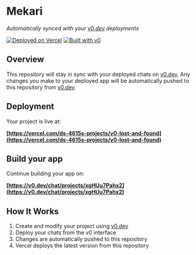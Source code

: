 # Mekari

*Automatically synced with your [v0.dev](https://v0.dev) deployments*

[![Deployed on Vercel](https://img.shields.io/badge/Deployed%20on-Vercel-black?style=for-the-badge&logo=vercel)](https://vercel.com/ds-4615s-projects/v0-lost-and-found)
[![Built with v0](https://img.shields.io/badge/Built%20with-v0.dev-black?style=for-the-badge)](https://v0.dev/chat/projects/xgHUu7Pahx2)

## Overview

This repository will stay in sync with your deployed chats on [v0.dev](https://v0.dev).
Any changes you make to your deployed app will be automatically pushed to this repository from [v0.dev](https://v0.dev).

## Deployment

Your project is live at:

**[https://vercel.com/ds-4615s-projects/v0-lost-and-found](https://vercel.com/ds-4615s-projects/v0-lost-and-found)**

## Build your app

Continue building your app on:

**[https://v0.dev/chat/projects/xgHUu7Pahx2](https://v0.dev/chat/projects/xgHUu7Pahx2)**

## How It Works

1. Create and modify your project using [v0.dev](https://v0.dev)
2. Deploy your chats from the v0 interface
3. Changes are automatically pushed to this repository
4. Vercel deploys the latest version from this repository